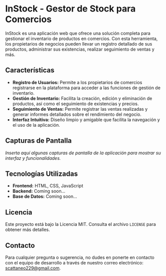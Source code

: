 ﻿# InStock - Gestor de Stock para Comercios

InStock es una aplicación web que ofrece una solución completa para gestionar el inventario de productos en comercios. Con esta herramienta, los propietarios de negocios pueden llevar un registro detallado de sus productos, administrar sus existencias, realizar seguimiento de ventas y más.

## Características

- **Registro de Usuarios:** Permite a los propietarios de comercios registrarse en la plataforma para acceder a las funciones de gestión de inventario.
- **Gestión de Inventario:** Facilita la creación, edición y eliminación de productos, así como el seguimiento de existencias y precios.
- **Seguimiento de Ventas:** Permite registrar las ventas realizadas y generar informes detallados sobre el rendimiento del negocio.
- **Interfaz Intuitiva:** Diseño limpio y amigable que facilita la navegación y el uso de la aplicación.

## Capturas de Pantalla

_Inserta aquí algunas capturas de pantalla de la aplicación para mostrar su interfaz y funcionalidades._

## Tecnologías Utilizadas

- **Frontend:** HTML, CSS, JavaScript
- **Backend:** Coming soon...
- **Base de Datos:** Coming soon...

## Licencia

Este proyecto está bajo la Licencia MIT. Consulta el archivo `LICENSE` para obtener más detalles.

## Contacto

Para cualquier pregunta o sugerencia, no dudes en ponerte en contacto con el equipo de desarrollo a través de nuestro correo electrónico: [scattaneo229@gmail.com](mailto:scattaneo229@gmail.com).

